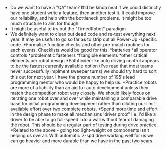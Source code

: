 * Do we want to have a "QA" team?  It'd be kinda neat if we could distinctly have one student write a feature, then another test it.  It could improve our reliability, and help with the bottleneck problems.  It might be too much structure to aim for though.
* It might be useful to try out the "TimedRobot" paradigm
* We definitely want to clean out dead code and re-test everything next year.  It may be useful to go so far as to strip out all Power-Up -specific code.
*Formalize function checks and other pre-match routines for each events. Checklists would be good for this. 
  *batteries
  *all operator controls
  *problematic fasteners
  *frangible elements
  *other critical elements per robot design
*Pathfinder-like auto driving control appears to be the fastest currently available option (I've read that most teams never successfully implment sweeper turns) we should try hard to sort this out for next year. I have the phone number of 195's lead programming mentor who would be happy to help us. 
*Practice robots are more of a liability than an aid for auto development unless they match the competition robot very closely. We should likely focus on iterating one robot over and over while maintaining a comparable drive base for initial programming development rather than diluting our limit available effort over two complete robots. 
*Spend more time and effort in the design phase to make all mechanisms 'driver proof' i.e. I'd like a driver to be able to go full-speed into a wall without fear of damaging the robot. This should be a regular part of testing during drive practice. 
*Related to the above - going too light-weight on components isn't helping us overall. With automatic 2-spd drive working well for us we can go heavier and more durable than we have in the past two years. 
